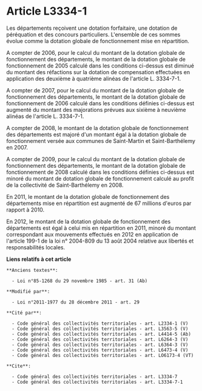 # Article L3334-1

Les départements reçoivent une dotation forfaitaire, une dotation de péréquation et des concours particuliers. L'ensemble de
ces sommes évolue comme la dotation globale de fonctionnement mise en répartition.

A compter de 2006, pour le calcul du montant de la dotation globale de fonctionnement des départements, le montant de la
dotation globale de fonctionnement de 2005 calculé dans les conditions ci-dessus est diminué du montant des réfactions sur la
dotation de compensation effectuées en application des deuxième à quatrième alinéas de l'article L. 3334-7-1.

A compter de 2007, pour le calcul du montant de la dotation globale de fonctionnement des départements, le montant de la
dotation globale de fonctionnement de 2006 calculé dans les conditions définies ci-dessus est augmenté du montant des
majorations prévues aux sixième à neuvième alinéas de l'article L. 3334-7-1.

A compter de 2008, le montant de la dotation globale de fonctionnement des départements est majoré d'un montant égal à la
dotation globale de fonctionnement versée aux communes de Saint-Martin et Saint-Barthélemy en 2007.

A compter de 2009, pour le calcul du montant de la dotation globale de fonctionnement des départements, le montant de la
dotation globale de fonctionnement de 2008 calculé dans les conditions définies ci-dessus est minoré du montant de dotation
globale de fonctionnement calculé au profit de la collectivité de Saint-Barthélemy en 2008.

En 2011, le montant de la dotation globale de fonctionnement des départements mise en répartition est augmenté de 67 millions
d'euros par rapport à 2010.

En 2012, le montant de la dotation globale de fonctionnement des départements est égal à celui mis en répartition en 2011,
minoré du montant correspondant aux mouvements effectués en 2012 en application de l'article 199-1 de la loi n° 2004-809 du
13 août 2004 relative aux libertés et responsabilités locales.

**Liens relatifs à cet article**

	**Anciens textes**:

	  - Loi n°85-1268 du 29 novembre 1985 - art. 31 (Ab)

	**Modifié par**:

	  - Loi n°2011-1977 du 28 décembre 2011 - art. 29

	**Cité par**:

	  - Code général des collectivités territoriales - art. L2334-1 (V)
	  - Code général des collectivités territoriales - art. L3563-5 (V)
	  - Code général des collectivités territoriales - art. L4414-5 (Ab)
	  - Code général des collectivités territoriales - art. L6264-3 (V)
	  - Code général des collectivités territoriales - art. L6364-3 (V)
	  - Code général des collectivités territoriales - art. L6473-4 (V)
	  - Code général des collectivités territoriales - art. LO6173-4 (VT)

	**Cite**:

	  - Code général des collectivités territoriales - art. L3334-7
	  - Code général des collectivités territoriales - art. L3334-7-1
